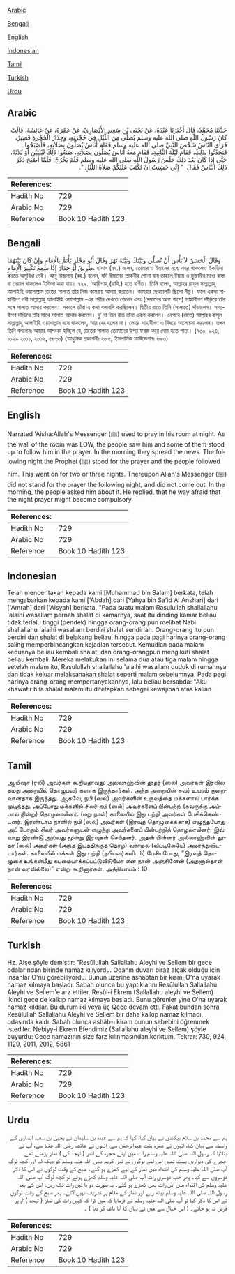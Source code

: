 [Arabic](#arabic)

[Bengali](#bengali)

[English](#english)

[Indonesian](#indonesian)

[Tamil](#tamil)

[Turkish](#turkish)

[Urdu](#urdu)

## Arabic


<div dir="rtl" lang="ar" style={{fontSize:'larger',backgroundColor:'#f8f9fa',padding:20}}>
حَدَّثَنَا مُحَمَّدٌ، قَالَ أَخْبَرَنَا عَبْدَةُ، عَنْ يَحْيَى بْنِ سَعِيدٍ الأَنْصَارِيِّ، عَنْ عَمْرَةَ، عَنْ عَائِشَةَ، قَالَتْ كَانَ رَسُولُ اللَّهِ صلى الله عليه وسلم يُصَلِّي مِنَ اللَّيْلِ فِي حُجْرَتِهِ، وَجِدَارُ الْحُجْرَةِ قَصِيرٌ، فَرَأَى النَّاسُ شَخْصَ النَّبِيِّ صلى الله عليه وسلم فَقَامَ أُنَاسٌ يُصَلُّونَ بِصَلاَتِهِ، فَأَصْبَحُوا فَتَحَدَّثُوا بِذَلِكَ، فَقَامَ لَيْلَةَ الثَّانِيَةِ، فَقَامَ مَعَهُ أُنَاسٌ يُصَلُّونَ بِصَلاَتِهِ، صَنَعُوا ذَلِكَ لَيْلَتَيْنِ أَوْ ثَلاَثَةً، حَتَّى إِذَا كَانَ بَعْدَ ذَلِكَ جَلَسَ رَسُولُ اللَّهِ صلى الله عليه وسلم فَلَمْ يَخْرُجْ، فَلَمَّا أَصْبَحَ ذَكَرَ ذَلِكَ النَّاسُ فَقَالَ ‏ "‏ إِنِّي خَشِيتُ أَنْ تُكْتَبَ عَلَيْكُمْ صَلاَةُ اللَّيْلِ ‏"‏‏.‏
</div>
<div style={{backgroundColor:'#f8f9fa',padding:20, marginBottom: 10}}><table> <thead> <tr> <th>References:</th> <th></th> </tr> </thead> <tbody><tr><td>Hadith No</td><td>729</td></tr><tr><td>Arabic No</td><td>729</td></tr><tr><td>Reference</td><td>Book 10 Hadith 123</td></tr></tbody></table></div>

## Bengali


<div dir="ltr" lang="bn" style={{fontSize:'larger',backgroundColor:'#f8f9fa',padding:20}}>
وَقَالَ الْحَسَنُ لاَ بَأْسَ أَنْ تُصَلِّيَ وَبَيْنَكَ وَبَيْنَهُ نَهْرٌ وَقَالَ أَبُو مِجْلَزٍ يَأْتَمُّ بِالْإِمَامِ وَإِنْ كَانَ بَيْنَهُمَا طَرِيقٌ أَوْ جِدَارٌ إِذَا سَمِعَ تَكْبِيرَ الْإِمَامِ. হাসান (রহ.) বলেন, তোমার ও ইমামের মধ্যে নহর থাকলেও ইকতিদা করতে অসুবিধা নেই। আবূ মিজলায (রহ.) বলেন, যদি ইমামের তাকবীর শোনা যায় তাহলে ইমাম ও মুক্তাদীর মধ্যে রাস্তা বা দেয়াল থাকলেও ইক্তিদা করা যায়। ৭২৯. ‘আয়িশাহ্ (রাযি.) হতে বর্ণিত। তিনি বলেন, আল্লাহর রাসূল সাল্লাল্লাহু আলাইহি ওয়াসাল্লাম রাতের সালাত তাঁর নিজ কামরায় আদায় করতেন। কামরার দেওয়ালটি ছিলো নীচু। ফলে একদা সাহাবীগণ নবী সাল্লাল্লাহু আলাইহি ওয়াসাল্লাম -এর শরীর দেখতে পেলেন এবং (দেয়ালের অন্য পাশে) সাহাবীগণ দাঁড়িয়ে তাঁর সঙ্গে সালাত আদায় করলেন। সকালে তাঁরা এ কথা বলাবলি করছিলেন। দ্বিতীয় রাতে তিনি (সালাতে) দাঁড়ালেন। সাহাবীগণ দাঁড়িয়ে তাঁর সাথে সালাত আদায় করলেন। দু’ বা তিন রাত তাঁরা এরূপ করলেন। এরপরে (রাতে) আল্লাহর রাসূল সাল্লাল্লাহু আলাইহি ওয়াসাল্লাম বসে থাকলেন, আর বের হলেন না। ভোরে সাহাবীগণ এ বিষয়ে আলোচনা করলেন। তখন তিনি বললেনঃ আমার আশংকা হচ্ছিল যে, রাতের সালাত তোমাদের উপর ফরজ করে দেয়া হতে পারে। (৭৩০, ৯২৪, ১১২৯ ২০১১, ২০১২, ৫৮৬১) (আধুনিক প্রকাশনীঃ ৬৮৫, ইসলামিক ফাউন্ডেশনঃ ৬৯৩)
</div>
<div style={{backgroundColor:'#f8f9fa',padding:20, marginBottom: 10}}><table> <thead> <tr> <th>References:</th> <th></th> </tr> </thead> <tbody><tr><td>Hadith No</td><td>729</td></tr><tr><td>Arabic No</td><td>729</td></tr><tr><td>Reference</td><td>Book 10 Hadith 123</td></tr></tbody></table></div>

## English


<div dir="ltr" lang="en" style={{fontSize:'larger',backgroundColor:'#f8f9fa',padding:20}}>
Narrated 'Aisha:Allah's Messenger (ﷺ) used to pray in his room at night. As the wall of the room was LOW, the people saw him and some of them stood up to follow him in the prayer. In the morning they spread the news. The following night the Prophet (ﷺ) stood for the prayer and the people followed him. This went on for two or three nights. Thereupon Allah's Messenger (ﷺ) did not stand for the prayer the following night, and did not come out. In the morning, the people asked him about it. He replied, that he way afraid that the night prayer might become compulsory
</div>
<div style={{backgroundColor:'#f8f9fa',padding:20, marginBottom: 10}}><table> <thead> <tr> <th>References:</th> <th></th> </tr> </thead> <tbody><tr><td>Hadith No</td><td>729</td></tr><tr><td>Arabic No</td><td>729</td></tr><tr><td>Reference</td><td>Book 10 Hadith 123</td></tr></tbody></table></div>

## Indonesian


<div dir="ltr" lang="id" style={{fontSize:'larger',backgroundColor:'#f8f9fa',padding:20}}>
Telah menceritakan kepada kami [Muhammad bin Salam] berkata, telah mengabarkan kepada kami ['Abdah] dari [Yahya bin Sa'id Al Anshari] dari ['Amrah] dari ['Aisyah] berkata, "Pada suatu malam Rasulullah shallallahu 'alaihi wasallam pernah shalat di kamarnya, saat itu dinding kamar beliau tidak terlalu tinggi (pendek) hingga orang-orang pun melihat Nabi shallallahu 'alaihi wasallam berdiri shalat sendirian. Orang-orang itu pun berdiri dan shalat di belakang beliau, hingga pada pagi harinya orang-orang saling memperbincangkan kejadian tersebut. Kemudian pada malam keduanya beliau kembali shalat, dan orang-orangpun mengikuti shalat beliau kembali. Mereka melakukan ini selama dua atau tiga malam hingga setelah malam itu, Rasulullah shallallahu 'alaihi wasallam duduk di rumahnya dan tidak keluar melaksanakan shalat seperti malam sebelumnya. Pada pagi harinya orang-orang mempertanyakannya, lalu beliau bersabda: "Aku khawatir bila shalat malam itu ditetapkan sebagai kewajiban atas kalian
</div>
<div style={{backgroundColor:'#f8f9fa',padding:20, marginBottom: 10}}><table> <thead> <tr> <th>References:</th> <th></th> </tr> </thead> <tbody><tr><td>Hadith No</td><td>729</td></tr><tr><td>Arabic No</td><td>729</td></tr><tr><td>Reference</td><td>Book 10 Hadith 123</td></tr></tbody></table></div>

## Tamil


<div dir="ltr" lang="ta" style={{fontSize:'larger',backgroundColor:'#f8f9fa',padding:20}}>
ஆயிஷா (ரலி) அவர்கள் கூறியதாவது: அல்லாஹ்வின் தூதர் (ஸல்) அவர்கள் இரவில் தமது அறையில் தொழுபவர் களாக இருந்தார்கள். அந்த அறையின் சுவர் உயரம் குறைவானதாக இருந்தது. ஆகவே, நபி (ஸல்) அவர்களின் உருவத்தை மக்களால் பார்க்க முடிந்தது. அப்போது மக்களில் சிலர் நபி (ஸல்) அவர்களைப் பின்பற்றி (சுவருக்கு அப்பால் நின்று) தொழலாயினர். (மறு நாள்) காலையில் இது பற்றி அவர்கள் பேசிக்கெண்டனர். இரண்டாம் நாளில் நபி (ஸல்) அவர்கள் (இரவுத் தொழுகைக்காக) எழுந்தபோது அப் போதும் சிலர் அவர்களுடன் எழுந்து அவர்களைப் பின்பற்றித் தொழலாயினர். இவ்வாறு இரண்டு அல்லது மூன்று இரவுகள் செய்தனர். அதன் பின்னர் அல்லாஹ்வின் தூதர் (ஸல்) அவர்கள் (அந்த இடத்திற்குத் தொழ) வராமல் (வீட்டிலேயே) அமர்ந்துவிட்டார்கள். காலையில் மக்கள் இது பற்றி (நபியவர்களிடம்) பேசியபோது, “இரவுத் தொழுகை உங்கள்மீது கடமையாக்கப்பட்டுவிடுமோ என நான் அஞ்சினேன் (அதனால்தான் நான் வரவில்லை)” என்று கூறினார்கள். அத்தியாயம் : 10
</div>
<div style={{backgroundColor:'#f8f9fa',padding:20, marginBottom: 10}}><table> <thead> <tr> <th>References:</th> <th></th> </tr> </thead> <tbody><tr><td>Hadith No</td><td>729</td></tr><tr><td>Arabic No</td><td>729</td></tr><tr><td>Reference</td><td>Book 10 Hadith 123</td></tr></tbody></table></div>

## Turkish


<div dir="ltr" lang="tr" style={{fontSize:'larger',backgroundColor:'#f8f9fa',padding:20}}>
Hz. Aişe şöyle demiştir: "Resûlullah Sallallahu Aleyhi ve Sellem bir gece odalarından birinde namaz kılıyordu. Odanın duvarı biraz alçak olduğu için insanlar O'nu görebiliyordu. Bunun üzerine ashabtan bir kısmı O'na uyarak namaz kılmaya başladı. Sabah olunca bu yaptıklarını Resûlullah Sallallahu Aleyhi ve Sellem'e arz ettiler. Resûl-i Ekrem (Sallallahu aleyhi ve Sellem) ikinci gece de kalkıp namaz kılmaya başladı. Bunu görenler yine O'na uyarak namaz kıldılar. Bu durum iki veya üç Qece devam etti. Fakat bundan sonra Resûlullah Sallallahu Aleyhi ve Sellem bir daha kalkıp namaz kılmadı, odasında kaldı. Sabah olunca ashâb-ı kiram bunun sebebini öğrenmek istediler. Nebiyy-i Ekrem Efendimiz (Sallallahu aleyhi ve Sellem) şöyle buyurdu: Gece namazının size farz kılınmasından korktum. Tekrar: 730, 924, 1129, 2011, 2012, 5861
</div>
<div style={{backgroundColor:'#f8f9fa',padding:20, marginBottom: 10}}><table> <thead> <tr> <th>References:</th> <th></th> </tr> </thead> <tbody><tr><td>Hadith No</td><td>729</td></tr><tr><td>Arabic No</td><td>729</td></tr><tr><td>Reference</td><td>Book 10 Hadith 123</td></tr></tbody></table></div>

## Urdu


<div dir="rtl" lang="ur" style={{fontSize:'larger',backgroundColor:'#f8f9fa',padding:20}}>
ہم سے محمد بن سلام بیکندی نے بیان کیا، کہا کہ ہم سے عبدہ بن سلیمان نے یحییٰ بن سعید انصاری کے واسطہ سے بیان کیا، انہوں نے عمرہ بنت عبدالرحمٰن سے، انہوں نے عائشہ رضی اللہ عنہا سے، آپ نے بتلایا کہ رسول اللہ صلی اللہ علیہ وسلم رات میں اپنے حجرہ کے اندر ( تہجد کی ) نماز پڑھتے تھے۔ حجرے کی دیواریں پست تھیں اس لیے لوگوں نے نبی کریم صلی اللہ علیہ وسلم کو دیکھ لیا اور کچھ لوگ آپ صلی اللہ علیہ وسلم کی اقتداء میں نماز کے لیے کھڑے ہو گئے۔ صبح کے وقت لوگوں نے اس کا ذکر دوسروں سے کیا۔ پھر جب دوسری رات آپ صلی اللہ علیہ وسلم کھڑے ہوئے تو کچھ لوگ آپ صلی اللہ علیہ وسلم کی اقتداء میں اس رات بھی کھڑے ہو گئے۔ یہ صورت دو یا تین رات تک رہی۔ اس کے بعد رسول اللہ صلی اللہ علیہ وسلم بیٹھ رہے اور نماز کے مقام پر تشریف نہیں لائے۔ پھر صبح کے وقت لوگوں نے اس کا ذکر کیا تو آپ صلی اللہ علیہ وسلم نے فرمایا کہ میں ڈرا کہ کہیں رات کی نماز ( تہجد ) تم پر فرض نہ ہو جائے۔ ( اس خیال سے میں نے یہاں کا آنا ناغہ کر دیا ) ۔
</div>
<div style={{backgroundColor:'#f8f9fa',padding:20, marginBottom: 10}}><table> <thead> <tr> <th>References:</th> <th></th> </tr> </thead> <tbody><tr><td>Hadith No</td><td>729</td></tr><tr><td>Arabic No</td><td>729</td></tr><tr><td>Reference</td><td>Book 10 Hadith 123</td></tr></tbody></table></div>